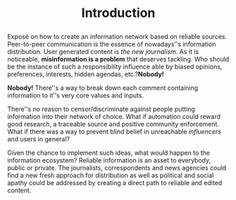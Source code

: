 
# <p align="center">Introduction</p>

Exposé on how to create an information network based on reliable sources. Peer-to-peer communication is the essence  of nowadays’'s information distribution. User generated content is _the new journalism_. As it is noticeable, **misinformation is a problem** that deserves tackling. Who should be the instance of such a responsibility influence able  by biased opinions, preferences, interests, hidden agendas, etc.?**Nobody!**

**Nobody!** There’'s a way to break down each comment containing information to it’'s very core values and inputs.</p>
<p>

There’'s no reason to censor/discriminate against people putting information into their network of choice. What if automation could reward good research, a traceable source and positive community enforcement. What if there was a way to prevent blind belief in unreachable <em>_influencers</em>_ and users in general?</p>
<p>

Given the chance to implement such ideas, what would happen to the information ecosystem? Reliable information is an asset to everybody, public or private. The journalists, correspondents  and news agencies could find a new fresh approach for distribution as well as political and social apathy could be addressed by creating a direct path to reliable and edited content.</p>
  
<!--stackedit_data:
eyJoaXN0b3J5IjpbMTA0NTA0Njk5NSwyMzA2MDk2MTMsLTE1ND
M4NTMwMzddfQ==
-->